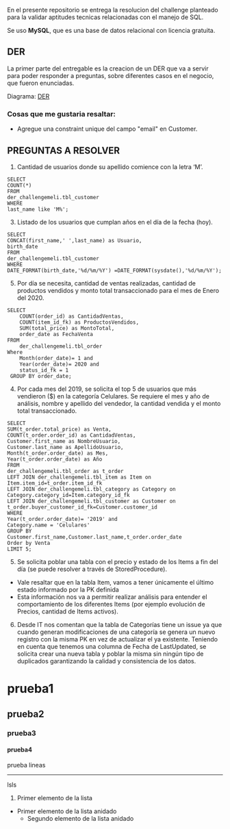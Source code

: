 
En el presente repositorio se entrega la resolucion del challenge planteado para la validar aptitudes tecnicas relacionadas con el manejo de SQL.

Se uso **MySQL**, que es una base de datos relacional con licencia gratuita.

## DER

La primer parte del entregable es la creacion de un DER que va a servir para poder responder a preguntas, sobre diferentes casos en el negocio, que fueron enunciadas.

Diagrama: [DER](https://www.google.com/)

### Cosas que me gustaria resaltar:
  - Agregue una constraint unique del campo "email" en Customer. 

## PREGUNTAS A RESOLVER

1. Cantidad de usuarios donde su apellido comience con la letra ‘M’.
```
SELECT
COUNT(*)
FROM
der_challengemeli.tbl_customer
WHERE
last_name like 'M%';
```
3. Listado de los usuarios que cumplan años en el día de la fecha (hoy).
```
SELECT
CONCAT(first_name,' ',last_name) as Usuario,
birth_date
FROM
der_challengemeli.tbl_customer
WHERE
DATE_FORMAT(birth_date,'%d/%m/%Y') =DATE_FORMAT(sysdate(),'%d/%m/%Y');
```
5. Por día se necesita, cantidad de ventas realizadas, cantidad de productos vendidos
y monto total transaccionado para el mes de Enero del 2020.
```
SELECT
	COUNT(order_id) as CantidadVentas,
	COUNT(item_id_fk) as ProductosVendidos,
	SUM(total_price) as MontoTotal,
	order_date as FechaVenta
FROM
	der_challengemeli.tbl_order
Where
	Month(order_date)= 1 and
	Year(order_date)= 2020 and
	status_id_fk = 1 
 GROUP BY order_date;
 ```
4. Por cada mes del 2019, se solicita el top 5 de usuarios que más vendieron ($) en la
categoría Celulares. Se requiere el mes y año de análisis, nombre y apellido del
vendedor, la cantidad vendida y el monto total transaccionado.
```
SELECT 
SUM(t_order.total_price) as Venta,
COUNT(t_order.order_id) as CantidadVentas,
Customer.first_name as NombreUsuario,
Customer.last_name as ApellidoUsuario,
Month(t_order.order_date) as Mes,
Year(t_order.order_date) as Año
FROM
der_challengemeli.tbl_order as t_order
LEFT JOIN der_challengemeli.tbl_item as Item on Item.item_id=t_order.item_id_fk
LEFT JOIN der_challengemeli.tbl_category as Category on Category.category_id=Item.category_id_fk
LEFT JOIN der_challengemeli.tbl_customer as Customer on t_order.buyer_customer_id_fk=Customer.customer_id
WHERE
Year(t_order.order_date)= '2019' and
Category.name = 'Celulares'
GROUP BY
Customer.first_name,Customer.last_name,t_order.order_date
Order by Venta
LIMIT 5;
```

5. Se solicita poblar una tabla con el precio y estado de los Items a fin del día (se
puede resolver a través de StoredProcedure).
  - Vale resaltar que en la tabla Item, vamos a tener únicamente el último estado
informado por la PK definida
  - Esta información nos va a permitir realizar análisis para entender el
comportamiento de los diferentes Items (por ejemplo evolución de Precios,
cantidad de Items activos).

6. Desde IT nos comentan que la tabla de Categorías tiene un issue ya que cuando
generan modificaciones de una categoría se genera un nuevo registro con la misma
PK en vez de actualizar el ya existente. Teniendo en cuenta que tenemos una
columna de Fecha de LastUpdated, se solicita crear una nueva tabla y poblar la
misma sin ningún tipo de duplicados garantizando la calidad y consistencia de los
datos.





# prueba1
## prueba2
### prueba3
#### prueba4

prueba lineas

-----

  lsls
  
  1. Primer elemento de la lista
   - Primer elemento de la lista anidado
     - Segundo elemento de la lista anidado
